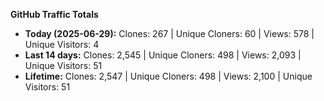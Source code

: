 
**GitHub Traffic Totals**

- **Today (2025-06-29):** Clones: 267 | Unique Cloners: 60 | Views: 578 | Unique Visitors: 4
- **Last 14 days:** Clones: 2,545 | Unique Cloners: 498 | Views: 2,093 | Unique Visitors: 51
- **Lifetime:** Clones: 2,547 | Unique Cloners: 498 | Views: 2,100 | Unique Visitors: 51
